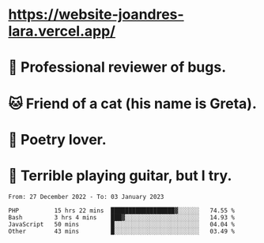 # https://website-joandres-lara.vercel.app/
# 🐛 Professional reviewer of bugs.
# 🐱 Friend of a cat (his name is Greta).
# 📜 Poetry lover.
# 🎸 Terrible playing guitar, but I try.

<!--START_SECTION:waka-->

```text
From: 27 December 2022 - To: 03 January 2023

PHP          15 hrs 22 mins  ██████████████████▓░░░░░░   74.55 %
Bash         3 hrs 4 mins    ███▓░░░░░░░░░░░░░░░░░░░░░   14.93 %
JavaScript   50 mins         █░░░░░░░░░░░░░░░░░░░░░░░░   04.04 %
Other        43 mins         █░░░░░░░░░░░░░░░░░░░░░░░░   03.49 %
```

<!--END_SECTION:waka-->

